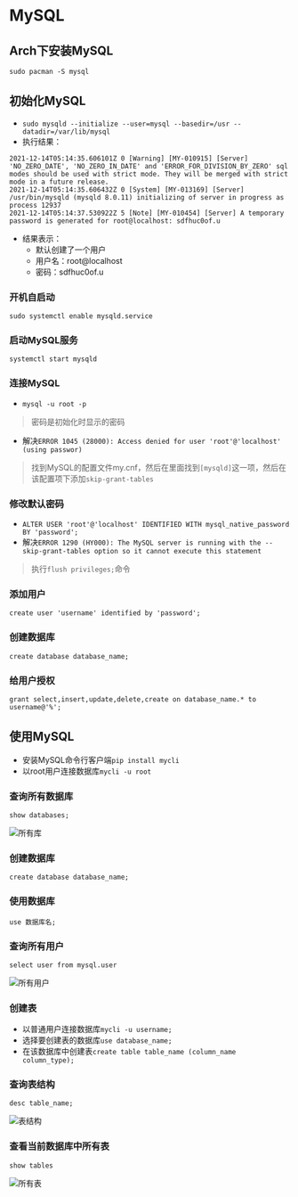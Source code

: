 # MySQL
## Arch下安装MySQL
`sudo pacman -S mysql`
## 初始化MySQL
- `sudo mysqld --initialize --user=mysql --basedir=/usr --datadir=/var/lib/mysql`
- 执行结果：
```
2021-12-14T05:14:35.606101Z 0 [Warning] [MY-010915] [Server] 'NO_ZERO_DATE', 'NO_ZERO_IN_DATE' and 'ERROR_FOR_DIVISION_BY_ZERO' sql modes should be used with strict mode. They will be merged with strict mode in a future release.
2021-12-14T05:14:35.606432Z 0 [System] [MY-013169] [Server] /usr/bin/mysqld (mysqld 8.0.11) initializing of server in progress as process 12937
2021-12-14T05:14:37.530922Z 5 [Note] [MY-010454] [Server] A temporary password is generated for root@localhost: sdfhuc0of.u
```
- 结果表示：
   - 默认创建了一个用户
   - 用户名：root@localhost
   - 密码：sdfhuc0of.u
### 开机自启动
`sudo systemctl enable mysqld.service`
### 启动MySQL服务
`systemctl start mysqld`
### 连接MySQL
- `mysql -u root -p`
> 密码是初始化时显示的密码
- 解决`ERROR 1045 (28000): Access denied for user 'root'@'localhost' (using passwor)`
> 找到MySQL的配置文件my.cnf，然后在里面找到`[mysqld]`这一项，然后在该配置项下添加`skip-grant-tables`
### 修改默认密码
- `ALTER USER 'root'@'localhost' IDENTIFIED WITH mysql_native_password BY 'password';`
- 解决`ERROR 1290 (HY000): The MySQL server is running with the --skip-grant-tables option so it cannot execute this statement`
> 执行`flush privileges;`命令
### 添加用户
`create user 'username' identified by 'password';`
### 创建数据库
`create database database_name;`
### 给用户授权
`grant select,insert,update,delete,create on database_name.* to username@'%';`
## 使用MySQL
- 安装MySQL命令行客户端`pip install mycli`
- 以root用户连接数据库`mycli -u root`
### 查询所有数据库
`show databases;`

![所有库](https://github.com/forgiveboo/MySQL-Learn/blob/main/screenshots/%E6%89%80%E6%9C%89%E5%BA%93.png)
### 创建数据库
`create database database_name;`
### 使用数据库
`use 数据库名;`
### 查询所有用户
`select user from mysql.user`

![所有用户](https://github.com/forgiveboo/MySQL-Learn/blob/main/screenshots/%E6%9F%A5%E8%AF%A2%E7%94%A8%E6%88%B7.png)
### 创建表
- 以普通用户连接数据库`mycli -u username;`
- 选择要创建表的数据库`use database_name;`
- 在该数据库中创建表`create table table_name (column_name column_type);`
### 查询表结构
`desc table_name;`

![表结构](https://github.com/forgiveboo/MySQL-Learn/blob/main/screenshots/%E6%9F%A5%E7%9C%8B%E8%A1%A8%E7%BB%93%E6%9E%84.png)
### 查看当前数据库中所有表
`show tables`

![所有表](https://github.com/forgiveboo/MySQL-Learn/blob/main/screenshots/%E6%9F%A5%E7%9C%8B%E6%89%80%E6%9C%89%E8%A1%A8.png)

